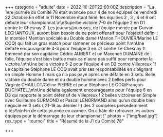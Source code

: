 +++
categorie = "adulte"
date = 2022-10-20T22:00:00Z
description = "La 1ere journée du Comité 78 était avancée pour 4 de nos équipes ce vendredi 22 Octobre.En effet le 11 Novembre étant férié, les équipes 2 , 3 , 4 et 6 ont débuté leur championnat.\n\nSuperbe victoire 7-0 de l’équipe 2 en D1 contre le Chesnay 2! Les joueurs/joueuses, de l’équipe menée par Gurvan LECHANTOUX, auront bien besoin de ce point offensif pour l’objectif défini : la montée ! Mention spéciale au Double dame (Marion THOUVIER/Marine LE COQ) qui fait un gros match pour ramener ce précieux point !\n\nUne défaite encourageante 4-3 pour l’équipe 3 en D1 contre Le Chesnay 1! Emmené par son capitaine Cédric AUBERT et un Maxence DUMAINE de folie, l’équipe s’est bien battue mais ca n'aura pas suffit pour remporter la victoire.\n\nUne belle victoire 5-2 pour l’équipe 4 en D2 contre Villepreux 1! Le capitaine Stéphane LE COQ avait pris ses responsabilités en s’alignant en simple Homme 1 mais ça n’a pas payé après une défaite en 3 sets. Belle victoire du double dame et du double homme avec 2 belles perfs pour Virginie CHAILLOT/Céline PIERRE et pour Stéphane LE COQ/François DUCHATEL.\n\nUne défaite également encourageante pour l'équipe 6 en D3 qui rapporte le point défensif de Villepreux ! 2 belles victoires en Simple avec Guillaume SURMOND et Pascal LENORMAND ainsi qu'un double bien négocié en 3 sets ( 21-19 au dernier !!) des 2 compères précedemment cités!\n\nFin de cette journée en avance. On a hâte de retrouver les autres équipes pour le démarrage de leur championnat !"
photos = ["img/bad.jpg"]
res_type = "tournoi"
title = "Résumé de la J1 du Comité 78"

+++
